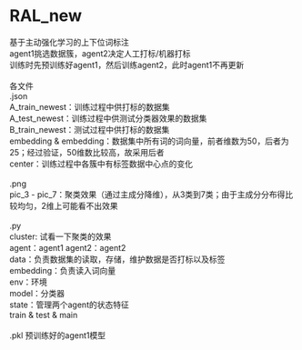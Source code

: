 # RAL_new
基于主动强化学习的上下位词标注<br/>
agent1挑选数据簇，agent2决定人工打标/机器打标<br/>
训练时先预训练好agent1，然后训练agent2，此时agent1不再更新<br/>
<br/>
各文件<br/>
.json<br/>
A_train_newest：训练过程中供打标的数据集<br/>
A_test_newest：训练过程中供测试分类器效果的数据集<br/>
B_train_newest：测试过程中供打标的数据集<br/>
embedding & embedding：数据集中所有词的词向量，前者维数为50，后者为25；经过验证，50维数比较高，故采用后者<br/>
center：训练过程中各簇中有标签数据中心点的变化<br/>
<br/>
.png<br/>
pic_3 - pic_7：聚类效果（通过主成分降维），从3类到7类；由于主成分分布得比较均匀，2维上可能看不出效果<br/>
<br/>
.py<br/>
cluster: 试看一下聚类的效果<br/>
agent：agent1  agent2：agent2<br/>
data：负责数据集的读取，存储，维护数据是否打标以及标签<br/>
embedding：负责读入词向量<br/>
env：环境 <br/>
model：分类器<br/>
state：管理两个agent的状态特征<br/>
train & test & main<br/>
<br/>
.pkl
预训练好的agent1模型

